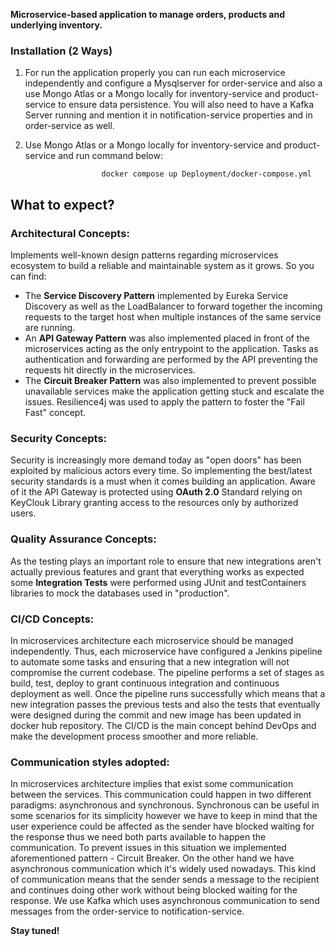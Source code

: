 **Microservice-based application to manage orders, products and underlying inventory.**

### Installation (2 Ways)
1) For run the application properly you can run each microservice independently and configure a Mysqlserver for order-service and also a use Mongo Atlas or a Mongo locally for inventory-service and product-service to ensure data persistence.
   You will also need to have a Kafka Server running and mention it in notification-service properties and in order-service as well.

2) Use Mongo Atlas or a Mongo locally for inventory-service and product-service and run command below:

                        docker compose up Deployment/docker-compose.yml

## What to expect?

### Architectural Concepts:

Implements well-known design patterns regarding microservices ecosystem to build a reliable and maintainable system as it grows. So you can find:

- The **Service Discovery Pattern** implemented by Eureka Service Discovery as well as the LoadBalancer to forward together the incoming requests to the target host when multiple instances of the same service are running.
- An **API Gateway Pattern** was also implemented placed in front of the microservices acting as the only entrypoint to the application. Tasks as authentication and forwarding are performed by the API preventing the requests hit directly in the microservices.
- The **Circuit Breaker Pattern** was also implemented to prevent possible unavailable services make the application getting stuck and escalate the issues. Resilience4j was used to apply the pattern to foster the "Fail Fast" concept.

### Security Concepts:

Security is increasingly more demand today as "open doors" has been exploited by malicious actors every time. So implementing the best/latest security standards is a must when it comes building an application.
Aware of it the API Gateway is protected using **OAuth 2.0** Standard relying on KeyClouk Library granting access to the resources only by authorized users.

### Quality Assurance Concepts:

As the testing plays an important role to ensure that new integrations aren't actually previous features and grant that everything works as expected some **Integration Tests** were performed using JUnit and testContainers libraries to mock the databases used in "production".

### CI/CD Concepts:

In microservices architecture each microservice should be managed independently. Thus, each microservice have configured a Jenkins pipeline to automate some tasks and ensuring that a new integration will not compromise the current codebase.
The pipeline performs a set of stages as build, test, deploy to grant continuous integration and continuous deployment as well. Once the pipeline runs successfully which means that a new integration passes the previous tests and also the tests that eventually were designed during the commit and new image has been updated in docker hub repository.
The CI/CD is the main concept behind DevOps and make the development process smoother and more reliable.

### Communication styles adopted:
In microservices architecture implies that exist some communication between the services. This communication could happen in two different paradigms: asynchronous and synchronous.
Synchronous can be useful in some scenarios for its simplicity however we have to keep in mind that the user experience could be affected as the sender have blocked waiting for the response thus we need both parts available to happen the communication. To prevent issues in this situation we implemented aforementioned pattern - Circuit Breaker.
On the other hand we have asynchronous communication which it's widely used nowadays. This kind of communication means that the sender sends a message to the recipient and continues doing other work without being blocked waiting for the response. We use Kafka which uses asynchronous communication to send messages from the order-service to notification-service.

**Stay tuned!**